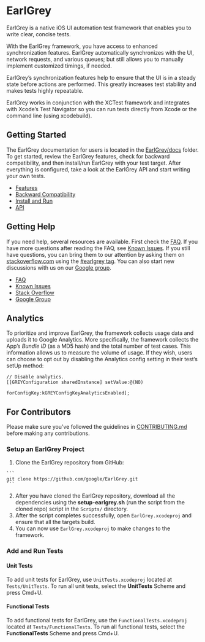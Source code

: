 # EarlGrey

EarlGrey is a native iOS UI automation test framework that enables you to write
clear, concise tests.

With the EarlGrey framework, you have access to enhanced synchronization
features. EarlGrey automatically synchronizes with the UI, network requests,
and various queues; but still allows you to manually implement customized
timings, if needed.

EarlGrey’s synchronization features help to ensure that the UI is in a steady
state before actions are performed. This greatly increases test stability and
makes tests highly repeatable.

EarlGrey works in conjunction with the XCTest framework and integrates with
Xcode’s Test Navigator so you can run tests directly from Xcode or the command
line (using xcodebuild).

## Getting Started

The EarlGrey documentation for users is located in the
[EarlGrey/docs](https://github.com/google/EarlGrey/tree/master/docs) folder.
To get started, review the EarlGrey features, check for backward compatibility,
and then install/run EarlGrey with your test target. After everything is
configured, take a look at the EarlGrey API and start writing your own tests.

  * [Features](https://github.com/google/EarlGrey/tree/master/docs/features.md)
  * [Backward Compatibility](https://github.com/google/EarlGrey/tree/master/docs/backward-compatibility.md)
  * [Install and Run](https://github.com/google/EarlGrey/tree/master/docs/install-and-run.md)
  * [API](https://github.com/google/EarlGrey/tree/master/docs/api.md)

## Getting Help

If you need help, several resources are available. First check the [FAQ](https://github.com/google/EarlGrey/tree/master/docs/faq.md).
If you have more questions after reading the FAQ, see [Known Issues](https://github.com/google/EarlGrey/tree/master/docs/known-issues.md).
If you still have questions, you can bring them to our attention by asking them on
[stackoverflow.com](http://stackoverflow.com/) using the [#earlgrey tag](http://stackoverflow.com/questions/tagged/earlgrey).
You can also start new discussions with us on our [Google group](https://groups.google.com/forum/#!forum/earlgrey-discuss).

  * [FAQ](https://github.com/google/EarlGrey/tree/master/docs/faq.md)
  * [Known Issues](https://github.com/google/EarlGrey/tree/master/docs/known-issues.md)
  * [Stack Overflow](http://stackoverflow.com/questions/tagged/earlgrey)
  * [Google Group](https://groups.google.com/forum/#!forum/earlgrey-discuss)

## Analytics

To prioritize and improve EarlGrey, the framework collects usage data and
uploads it to Google Analytics. More specifically, the framework collects the
App’s *Bundle ID* (as a MD5 hash) and the total number of test cases. This
information allows us to measure the volume of usage. If they wish, users can
choose to opt out by disabling the Analytics config setting in their test’s
setUp method:

```objc
// Disable analytics.
[[GREYConfiguration sharedInstance] setValue:@(NO)
                                forConfigKey:kGREYConfigKeyAnalyticsEnabled];
```

## For Contributors

Please make sure you’ve followed the guidelines in
[CONTRIBUTING.md](./CONTRIBUTING.md) before making any contributions.

### Setup an EarlGrey Project

  1. Clone the EarlGrey repository from GitHub:

    ```
    git clone https://github.com/google/EarlGrey.git
    ```

  2. After you have cloned the EarlGrey repository, download all the dependencies using the
  **setup-earlgrey.sh** (run the script from the cloned repo) script in the `Scripts/` directory.
  3. After the script completes successfully, open `EarlGrey.xcodeproj` and ensure that all
the targets build.
  4. You can now use `EarlGrey.xcodeproj` to make changes to the framework.

### Add and Run Tests

#### Unit Tests

To add unit tests for EarlGrey, use `UnitTests.xcodeproj` located at
`Tests/UnitTests`. To run all unit tests, select the **UnitTests** Scheme and press Cmd+U.

#### Functional Tests

To add functional tests for EarlGrey, use the `FunctionalTests.xcodeproj` located
at `Tests/FunctionalTests`. To run all functional tests, select the **FunctionalTests** Scheme and press Cmd+U.
